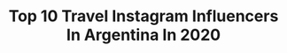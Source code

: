 ---
title: Top 10 Travel Instagram Influencers In Argentina In 2020
description: >-
  Find top travel Instagram influencers in Argentina in 2020. Most popular hashtags: #yomequedoencasa #gayguy #muscle #quedateencasa.
platform: Instagram
profiles:
  - username: "massardi"
    fullname: >-
      mᎪssᎪᏒᎠᎥ 🇦🇷
    location: "Argentina"
    followers: 23542
    engagement: 829
    commentsToLikes: 0.024485
    id: ck5c9bf4jb4re0i1130mvnu22
    verified: false
    hashtags: "#instadog, #instaguys, #aboutlastweekend, #instaboy"
  - username: "thestyleoflucia"
    fullname: >-
      LUCIA MARTINEZ NASH
    location: "Argentina"
    followers: 85497
    engagement: 200
    commentsToLikes: 0.216686
    id: ck0w1kj4rjsy50i19bufokn4k
    verified: false
    hashtags: "#lulitip, #bicsoleil, #diariodeestilo, #stayathome"
  - username: "huugoblanco"
    fullname: >-
      Hugo Blanco
    location: "Argentina"
    followers: 31171
    engagement: 247
    commentsToLikes: 0.045049
    id: ck6txbc86wv7y0j71ona5pzc6
    verified: false
    hashtags: ""
  - username: "matiroure"
    fullname: >-
      Matias Roure
    location: "Argentina"
    followers: 54475
    engagement: 514
    commentsToLikes: 0.017153
    id: ck6tw34fxpqpr0j71zdkqex4b
    verified: false
    hashtags: "#behappy, #befree, #vikings, #malaga"
  - username: "imaxflight"
    fullname: >-
      EnjoytheFlight. EnjoytheLife.
    location: "Argentina"
    followers: 10344
    engagement: 1005
    commentsToLikes: 0.023656
    id: ck5zxfp0i7xh80i14c037fgxy
    verified: false
    hashtags: "#sexygay, #photooftheday, #rio2020, #airlinecrew"
  - username: "milan_bezmapy"
    fullname: >-
      Milan Bez Mapy
    location: "Argentina"
    followers: 31560
    engagement: 658
    commentsToLikes: 0.030966
    id: ck5hgtb4a4n7r0i1128enw3kj
    verified: false
    hashtags: "#majkmainstagram, #fa, #newyork, #manbezmapy"
  - username: "ratatrip"
    fullname: >-
      Tatan y Cande 🇦🇷🚲🌎📷
    location: "Argentina"
    followers: 50952
    engagement: 553
    commentsToLikes: 0.032654
    id: ck5heqwnrubve0i11p6ddr9nj
    verified: false
    hashtags: "#simple, #allinonepass, #coupleslovetravel, #suisse"
  - username: "luciaindurain"
    fullname: >-
      ✨ L u c í a 🐚
    location: "Argentina"
    followers: 22393
    engagement: 381
    commentsToLikes: 0.031747
    id: ck0w5qy604zx70i19iff7ttnx
    verified: false
    hashtags: "#salvatupiel, #thankful, #internationalwomensday, #thankful"
  - username: "labueeno"
    fullname: >-
      Ana Bueno
    location: "Argentina"
    followers: 14918
    engagement: 472
    commentsToLikes: 0.036658
    id: ck0w4grooyhjt0i19vuw5zmhu
    verified: false
    hashtags: "#televisa, #namaste, #niunamas, #utkatasana"
  - username: "levoyage_blog"
    fullname: >-
      ★ L E  V O Y A G E ★
    location: "Argentina"
    followers: 58196
    engagement: 180
    commentsToLikes: 0.277710
    id: ck6tmt35e8hd20j71k9ttqldx
    verified: false
    hashtags: "#quedateencasa, #ootdfashion, #summervibes, #deets"
---